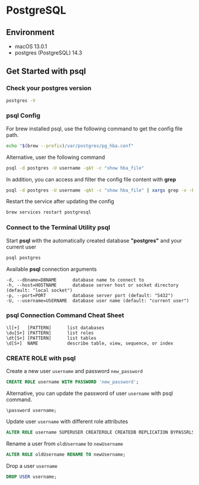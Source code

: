 # PostgreSQL


## Environment
- macOS 13.0.1
- postgres (PostgreSQL) 14.3


## Get Started with psql

### Check your postgres version

```bash
postgres -V
```

### psql Config

For brew installed psql, use the following command to get the config file path.
```bash
echo "$(brew --prefix)/var/postgres/pg_hba.conf"
```

Alternative, user the following command
```bash
psql -d postgres -U username -qAt -c "show hba_file"
```

In addition, you can access and filter the config file content with **grep**
```bash
psql -d postgres -U username -qAt -c "show hba_file" | xargs grep -v -E '^[[:space:]]*#'
```

Restart the service after updating the config
```bash
brew services restart postgresql
```

### Connect to the Terminal Utility psql

Start **psql** with the automatically created database **"postgres"** and your current user
```bash
psql postgres
```

Available **psql** connection arguments
```text
-d, --dbname=DBNAME      database name to connect to
-h, --host=HOSTNAME      database server host or socket directory (default: "local socket")
-p, --port=PORT          database server port (default: "5432")
-U, --username=USERNAME  database user name (default: "current user")
```

### psql Connection Command Cheat Sheet

```text
\l[+]   [PATTERN]      list databases
\du[S+] [PATTERN]      list roles
\dt[S+] [PATTERN]      list tables
\d[S+]  NAME           describe table, view, sequence, or index
```

### CREATE ROLE with psql

Create a new user `username` and password `new_password`
```sql
CREATE ROLE username WITH PASSWORD 'new_password';
```

Alternative, you can update the password of user `username` with psql command.
```
\password username;
```

Update user `username` with different role attributes
```sql
ALTER ROLE username SUPERUSER CREATEROLE CREATEDB REPLICATION BYPASSRLS;
```

Rename a user from `oldUsername` to `newUsername`
```sql
ALTER ROLE oldUsername RENAME TO newUsername;
```

Drop a user `username`
```sql
DROP USER username;
```
